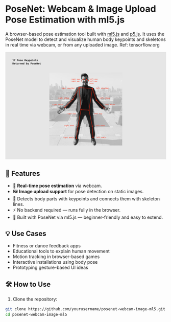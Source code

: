 # PoseNet: Webcam & Image Upload Pose Estimation with ml5.js

A browser-based pose estimation tool built with [ml5.js](https://ml5js.org/) and [p5.js](https://p5js.org/). It uses the PoseNet model to detect and visualize human body keypoints and skeletons in real time via webcam, or from any uploaded image.
Ref: tensorflow.org

![PoseNet Demo Screenshot](body-part-detection-tensor-flow.png)

## 🚀 Features

- 🔴 **Real-time pose estimation** via webcam.
- 🖼️ **Image upload support** for pose detection on static images.
- 🎯 Detects body parts with keypoints and connects them with skeleton lines.
- ⚡ No backend required — runs fully in the browser.
- 🧠 Built with PoseNet via ml5.js — beginner-friendly and easy to extend.

## 💡 Use Cases

- Fitness or dance feedback apps
- Educational tools to explain human movement
- Motion tracking in browser-based games
- Interactive installations using body pose
- Prototyping gesture-based UI ideas

## 🛠️ How to Use

1. Clone the repository:

```bash
git clone https://github.com/yourusername/posenet-webcam-image-ml5.git
cd posenet-webcam-image-ml5
